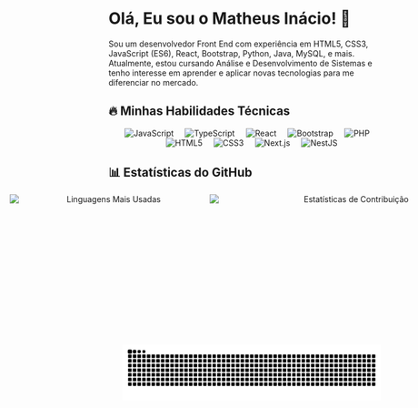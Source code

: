 # Olá, Eu sou o Matheus Inácio! 👋

Sou um desenvolvedor Front End com experiência em HTML5, CSS3, JavaScript (ES6), React, Bootstrap, Python, Java, MySQL, e mais. Atualmente, estou cursando Análise e Desenvolvimento de Sistemas e tenho interesse em aprender e aplicar novas tecnologias para me diferenciar no mercado.

## 🔥 Minhas Habilidades Técnicas

<div align="center">
  <img src="https://cdn.jsdelivr.net/gh/devicons/devicon/icons/javascript/javascript-original.svg" height="40" alt="JavaScript" />
  <img width="12" />
  <img src="https://cdn.jsdelivr.net/gh/devicons/devicon/icons/typescript/typescript-original.svg" height="40" alt="TypeScript" />
  <img width="12" />
  <img src="https://cdn.jsdelivr.net/gh/devicons/devicon/icons/react/react-original.svg" height="40" alt="React" />
  <img width="12" />
  <img src="https://cdn.jsdelivr.net/gh/devicons/devicon/icons/bootstrap/bootstrap-original.svg" height="40" alt="Bootstrap" />
  <img width="12" />
  <img src="https://cdn.jsdelivr.net/gh/devicons/devicon/icons/php/php-original.svg" height="40" alt="PHP" />
  <img width="12" />
  <img src="https://cdn.jsdelivr.net/gh/devicons/devicon/icons/html5/html5-original.svg" height="40" alt="HTML5" />
  <img width="12" />
  <img src="https://cdn.jsdelivr.net/gh/devicons/devicon/icons/css3/css3-original.svg" height="40" alt="CSS3" />
  <img width="12" />
  <img src="https://cdn.jsdelivr.net/gh/devicons/devicon/icons/nextjs/nextjs-original.svg" height="40" alt="Next.js" />
  <img width="12" />
  <img src="https://cdn.jsdelivr.net/gh/devicons/devicon/icons/nestjs/nestjs-original.svg" height="40" alt="NestJS" />
</div>

## 📊 Estatísticas do GitHub

<div align="center" style="display: flex; flex-direction: row; justify-content: center; gap: 2px;">
  <img src="https://github-readme-stats.vercel.app/api/top-langs?username=MatheusInacio-Git&locale=pt-br&hide_title=false&layout=compact&card_width=300&langs_count=6&theme=vision-friendly-dark&hide_border=false&order=2" width="350" height="250" alt="Linguagens Mais Usadas" />
  <img src="https://streak-stats.demolab.com?user=MatheusInacio-Git&locale=en&mode=weekly&theme=vision-friendly-dark&hide_border=false&border_radius=5&order=3" width="500" height="250" alt="Estatísticas de Contribuição" />
</div>

<p align="center">
  <img src="https://raw.githubusercontent.com/MatheusInacio-Git/MatheusInacio-Git/output/snake.svg" alt="Snake animation" width="90%"/>
</p>
